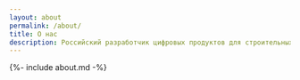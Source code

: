 ```yaml
---
layout: about
permalink: /about/
title: О нас
description: Российский разработчик цифровых продуктов для строительных и промышленных предприятий
---
```


{%- include about.md -%}
